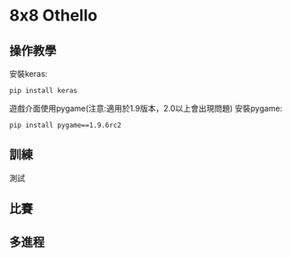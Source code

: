 # 8x8 Othello

## 操作教學
安裝keras: 
```shell
pip install keras
```

遊戲介面使用pygame(注意:適用於1.9版本，2.0以上會出現問題)
安裝pygame: 
```shell
pip install pygame==1.9.6rc2
```
## 訓練
測試

## 比賽

## 多進程
